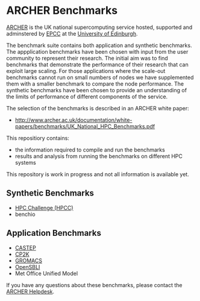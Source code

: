 # ARCHER Benchmarks

[ARCHER](http://www.archer.ac.uk) is the UK national supercomputing service
hosted, supported and adminstered by [EPCC](http://www.epcc.ed.ac.uk) at
the [University of Edinburgh](http://www.ed.ac.uk).

The benchmark suite contains both application and synthetic benchmarks.
The appplication benchmarks have been chosen with input from the user community
to represent their research. The initial aim was to find benchmarks that demonstrate
the performance of their research that can exploit large scaling. For those applications
where the scale-out benchmarks cannot run on small numbers of nodes we have supplemented
them with a smaller benchmark to compare the node performance. The synthetic benchmarks
have been chosen to provide an understanding of the limits of performance of different
components of the service.

The selection of the benchmarks is described in an ARCHER white paper:

* http://www.archer.ac.uk/documentation/white-papers/benchmarks/UK_National_HPC_Benchmarks.pdf

This repositiory contains:

* the information required to compile and run the benchmarks
* results and analysis from running the benchmarks on different HPC systems

This repository is work in progress and not all information is available yet.

## Synthetic Benchmarks

* [HPC Challenge (HPCC)](synth/HPCC)
* benchio

## Application Benchmarks

* [CASTEP](apps/CASTEP)
* [CP2K](apps/CP2K)
* [GROMACS](apps/GROMACS)
* [OpenSBLI](apps/OpenSBLI) 
* Met Office Unified Model

If you have any questions about these benchmarks, please contact the 
[ARCHER Helpdesk](mailto:support@archer.ac.uk).

